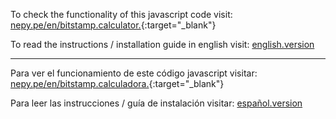 To check the functionality of this javascript code visit: [nepy.pe/en/bitstamp.calculator.](http://www.nepy.pe/en/crypto/invest-in-cryptocurrencies-basic-math-to-start-winning/){:target="_blank"} 

To read the instructions / installation guide in english visit: [english.version](https://github.com/statsconchris/bitstamp.calculator/tree/English) 
<hr />

Para ver el funcionamiento de este código javascript visitar: [nepy.pe/en/bitstamp.calculadora.](http://www.nepy.pe/es/cripto/invertir-en-criptomonedas-la-matematica-basica-para-empezar-a-ganar/http://www.nepy.pe/en/crypto/invest-in-cryptocurrencies-basic-math-to-start-winning/){:target="_blank"} 

Para leer las instrucciones / guía de instalación visitar: [español.version](https://github.com/statsconchris/bitstamp.calculator/tree/Español) 
